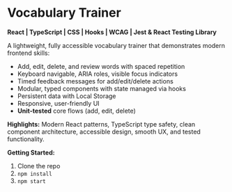 # Vocabulary Trainer

**React | TypeScript | CSS | Hooks | WCAG | Jest & React Testing Library**

A lightweight, fully accessible vocabulary trainer that demonstrates modern frontend skills:

- Add, edit, delete, and review words with spaced repetition
- Keyboard navigable, ARIA roles, visible focus indicators  
- Timed feedback messages for add/edit/delete actions  
- Modular, typed components with state managed via hooks
- Persistent data with Local Storage
- Responsive, user-friendly UI
- **Unit-tested** core flows (add, edit, delete)

**Highlights:** Modern React patterns, TypeScript type safety, clean component architecture, accessible design, smooth UX, and tested functionality.  

**Getting Started:**  
1. Clone the repo  
2. `npm install`  
3. `npm start`  
